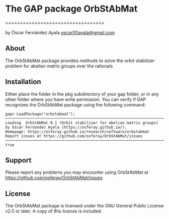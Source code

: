 # The GAP package OrbStAbMat
==================================

by Óscar Fernández Ayala <oscar00ayala@gmail.com>

About
-----

The OrbStAbMat package provides methods to solve the orbit-stabilizer problem for abelian matrix groups over the rationals

Installation
------------

Either place the folder in the pkg subdirectory of your gap folder, or in any other folder where you have write permission. You can verify if GAP recognizes the OrbStAbMat package using the following command:

    gap> LoadPackage("orbstabmat");
	─────────────────────────────────────────────────────────────────────────────
	Loading  OrbStAbMat 0.1 (Orbit stabilizer for abelian matrix groups)
	by Oscar Fernandez Ayala (https://osferay.github.io/).
	Homepage: https://osferay.github.io/research/software/orbstabmat
	Report issues at https://github.com/osferay/OrbStAbMat/issues
	─────────────────────────────────────────────────────────────────────────────
	true

Support
-------

Please report any problems you may encounter using OrbStAbMat at
<https://github.com/osferay/OrbStAbMat/issues>



License
-------

The OrbStAbMat package is licensed under the GNU General Public License v2.0 or later. A copy of this license is included.
